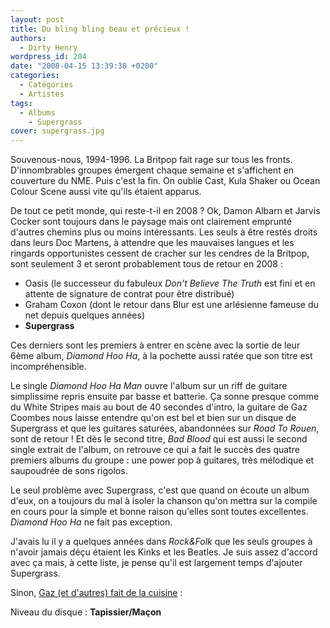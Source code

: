 ```yaml
---
layout: post
title: Du bling bling beau et précieux !
authors:
  - Dirty Henry
wordpress_id: 204
date: "2008-04-15 13:39:38 +0200"
categories:
  - Catégories
  - Artistes
tags:
  - Albums
	- Supergrass
cover: supergrass.jpg
---
```


Souvenous-nous, 1994-1996. La Britpop fait rage sur tous les fronts.
D'innombrables groupes émergent chaque semaine et s'affichent en couverture du
NME. Puis c'est la fin. On oublie Cast, Kula Shaker ou Ocean Colour Scene aussi
vite qu'ils étaient apparus.

De tout ce petit monde, qui reste-t-il en 2008 ? Ok, Damon Albarn et Jarvis
Cocker sont toujours dans le paysage mais ont clairement emprunté d'autres
chemins plus ou moins intéressants. Les seuls à être restés droits dans leurs
Doc Martens, à attendre que les mauvaises langues et les ringards opportunistes
cessent de cracher sur les cendres de la Britpop, sont seulement 3 et seront
probablement tous de retour en 2008 :

- Oasis (le successeur du fabuleux _Don't Believe The Truth_ est fini et en
  attente de signature de contrat pour être distribué)
- Graham Coxon (dont le retour dans Blur est une arlésienne fameuse du net
  depuis quelques années)
- **Supergrass**

Ces derniers sont les premiers à entrer en scène avec la sortie de leur 6ème
album, _Diamond Hoo Ha_, à la pochette aussi ratée que son titre est
incompréhensible.

Le single _Diamond Hoo Ha Man_ ouvre l'album sur un riff de guitare simplissime
repris ensuite par basse et batterie. Ça sonne presque comme du White Stripes
mais au bout de 40 secondes d'intro, la guitare de Gaz Coombes nous laisse
entendre qu'on est bel et bien sur un disque de Supergrass et que les guitares
saturées, abandonnées sur _Road To Rouen_, sont de retour ! Et dès le second
titre, _Bad Blood_ qui est aussi le second single extrait de l'album, on
retrouve ce qui a fait le succès des quatre premiers albums du groupe : une
power pop à guitares, très mélodique et saupoudrée de sons rigolos.

Le seul problème avec Supergrass, c'est que quand on écoute un album d'eux, on a
toujours du mal à isoler la chanson qu'on mettra sur la compile en cours pour la
simple et bonne raison qu'elles sont toutes excellentes. _Diamond Hoo Ha_ ne
fait pas exception.

J'avais lu il y a quelques années dans _Rock&Folk_ que les seuls groupes à
n'avoir jamais déçu étaient les Kinks et les Beatles. Je suis assez d'accord
avec ça mais, à cette liste, je pense qu'il est largement temps d'ajouter
Supergrass.

Sinon, [Gaz (et d'autres) fait de la cuisine][1] :

Niveau du disque : **Tapissier/Maçon**

[1]:
  https://web.archive.org/web/20110814000103/http://cookingwithrockstars.com/artist/supergrass-gaz-coombes
